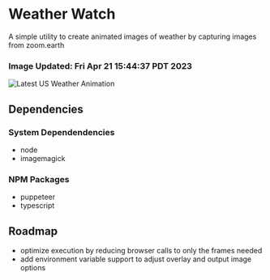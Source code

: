 # Weather Watch

A simple utility to create animated images of weather by capturing images from zoom.earth

### Image Updated: Fri Apr 21 15:44:37 PDT 2023

![Latest US Weather Animation](animations/2023-04-21.webp)

## Dependencies
### System Dependendencies
* node
* imagemagick
### NPM Packages
* puppeteer
* typescript

## Roadmap
* optimize execution by reducing browser calls to only the frames needed
* add environment variable support to adjust overlay and output image options